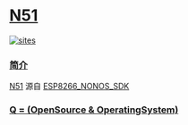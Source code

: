 ﻿# [N51](https://github.com/OS-Q/N51)

[![sites](http://182.61.61.133/link/resources/OSQ.png)](http://www.OS-Q.com)

### [简介](https://github.com/OS-Q/N51/wiki)

[N51](https://github.com/OS-Q/N51) 源自 [ESP8266_NONOS_SDK](https://github.com/espressif/ESP8266_NONOS_SDK)

### [Q = (OpenSource & OperatingSystem) ](http://www.OS-Q.com)
